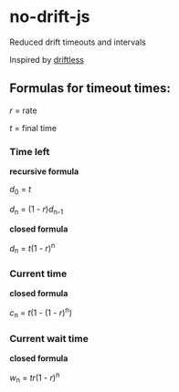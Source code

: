 # no-drift-js
Reduced drift timeouts and intervals

Inspired by [driftless](https://github.com/dbkaplun/driftless)

## Formulas for timeout times:

_r_ = rate

_t_ = final time


### Time left

__recursive formula__

_d_<sub>0</sub> = _t_

_d_<sub>n</sub> = (1 - _r_)_d_<sub>n-1</sub>

__closed formula__

_d_<sub>n</sub> = _t_(1 - _r_)<sup>n</sup>


### Current time

__closed formula__

_c_<sub>n</sub> = _t_(1 - (1 - _r_)<sup>n</sup>)


### Current wait time

__closed formula__

_w_<sub>n</sub> = _tr_(1 - _r_)<sup>n</sup>